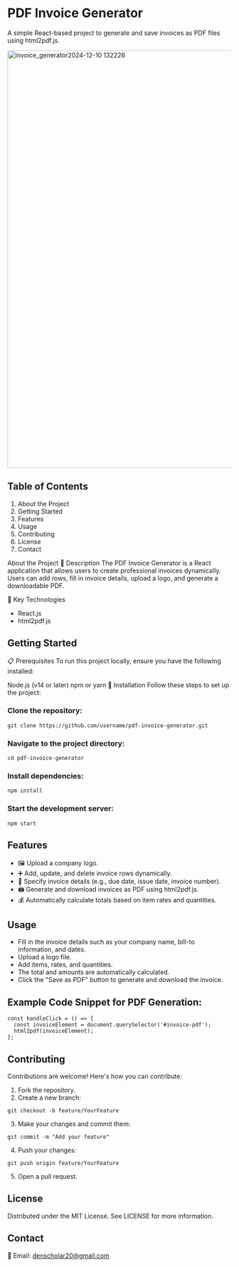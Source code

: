 # PDF Invoice Generator

A simple React-based project to generate and save invoices as PDF files using html2pdf.js.


<img width="938" alt="invoice_generator2024-12-10 132226" src="https://github.com/user-attachments/assets/abd1d600-3c61-4bf9-a3d6-79a6b75d48e3">


## Table of Contents
1. About the Project
2. Getting Started
3. Features
4. Usage
5. Contributing
6. License
7. Contact

About the Project
📝 Description
The PDF Invoice Generator is a React application that allows users to create professional invoices dynamically. Users can add rows, fill in invoice details, upload a logo, and generate a downloadable PDF.

🔑 Key Technologies
- React.js
- html2pdf.js

## Getting Started
📋 Prerequisites
To run this project locally, ensure you have the following installed:

Node.js (v14 or later)
npm or yarn
🚀 Installation
Follow these steps to set up the project:

### Clone the repository:
```
git clone https://github.com/username/pdf-invoice-generator.git
```
### Navigate to the project directory:
```
cd pdf-invoice-generator
```
### Install dependencies:
```
npm install
```
### Start the development server:

```
npm start
```

## Features
- 🖼 Upload a company logo.
- ➕ Add, update, and delete invoice rows dynamically.
- 📆 Specify invoice details (e.g., due date, issue date, invoice number).
- 🖨 Generate and download invoices as PDF using html2pdf.js.
- 💰 Automatically calculate totals based on item rates and quantities.

## Usage
- Fill in the invoice details such as your company name, bill-to information, and dates.
- Upload a logo file.
- Add items, rates, and quantities.
- The total and amounts are automatically calculated.
- Click the "Save as PDF" button to generate and download the invoice.

## Example Code Snippet for PDF Generation:
```
const handleClick = () => {
  const invoiceElement = document.querySelector('#invoice-pdf');
  html2pdf(invoiceElement);
};
```

## Contributing
Contributions are welcome! Here's how you can contribute:

1. Fork the repository.
2. Create a new branch:

```
git checkout -b feature/YourFeature
```

3. Make your changes and commit them:
```
git commit -m "Add your feature"
```
4. Push your changes:
```
git push origin feature/YourFeature
```

5. Open a pull request.

## License
Distributed under the MIT License. See LICENSE for more information.

## Contact
📧 Email: denscholar20@gmail.com


